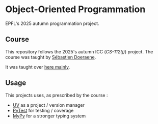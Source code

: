 # Object-Oriented Programmation

EPFL's 2025 autumn programmation project.

## Course
This repository follows the 2025's autumn ICC (*CS-112(j)*) project. The course was taught by [Sébastien Doeraene](https://people.epfl.ch/sebastien.doeraene).

It was taught over [here mainly](https://epfl-cs-112-ma.github.io/).

## Usage
This projects uses, as prescribed by the course :
- [UV](https://astral.sh/uv/) as a project / version manager
- [PyTest](https://pytest.org/) for testing / coverage
- [MyPy](https://mypy-lang.org/) for a stronger typing system